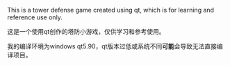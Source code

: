 <p>This is a tower defense game created using qt, which is for learning and reference use only.</p>
<p>这是一个使用qt创作的塔防小游戏，仅供学习和参考使用。</p>
<p>我的编译环境为windows qt5.90，qt版本过低或系统不同<b>可能</b>会导致无法直接编译项目。</p>
